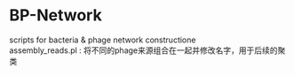 # BP-Network
scripts for bacteria &amp; phage network constructione   
assembly_reads.pl : 将不同的phage来源组合在一起并修改名字，用于后续的聚类
